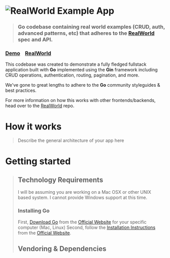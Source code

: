 # ![RealWorld Example App](logo.png)

> ### Go codebase containing real world examples (CRUD, auth, advanced patterns, etc) that adheres to the [RealWorld](https://github.com/gothinkster/realworld-example-apps) spec and API.


### [Demo]()&nbsp;&nbsp;&nbsp;&nbsp;[RealWorld](https://github.com/gothinkster/realworld)


This codebase was created to demonstrate a fully fledged fullstack application built with **Go** implemented using the **Gin** framework including CRUD operations, authentication, routing, pagination, and more.

We've gone to great lengths to adhere to the **Go** community styleguides & best practices.

For more information on how this works with other frontends/backends, head over to the [RealWorld](https://github.com/gothinkster/realworld) repo.


# How it works

> Describe the general architecture of your app here

# Getting started

> ## Technology Requirements
> I will be assuming you are working on a Mac OSX or other UNIX based system. I cannot provide Windows support at this time.
> ### Installing Go
> First, [Download Go](https://golang.org/dl/) from the [Official Website](https://golang.org/dl/) for your specific computer (Mac, Linux)
> Second, follow the [Installation Instructions](https://golang.org/doc/install) from the [Official Website](https://golang.org/doc/install).
> ## Vendoring & Dependencies
